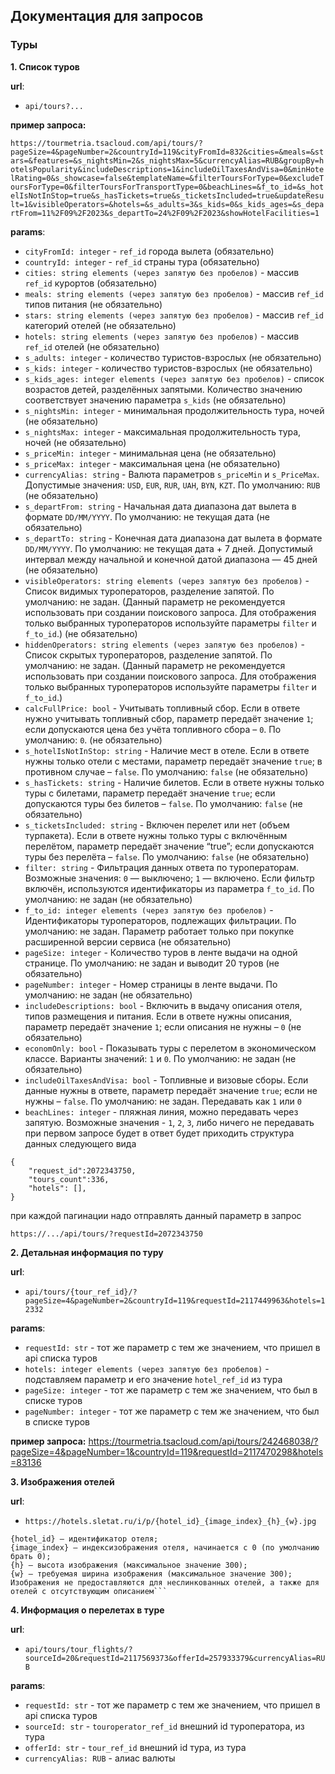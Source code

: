 ## Документация для запросов

### Туры

**1. Список туров**

**url**:
- ```api/tours?...```

**пример запроса:**

```https://tourmetria.tsacloud.com/api/tours/?pageSize=4&pageNumber=2&countryId=119&cityFromId=832&cities=&meals=&stars=&features=&s_nightsMin=2&s_nightsMax=5&currencyAlias=RUB&groupBy=hotelsPopularity&includeDescriptions=1&includeOilTaxesAndVisa=0&minHotelRating=0&s_showcase=false&templateName=&filterToursForType=0&excludeToursForType=0&filterToursForTransportType=0&beachLines=&f_to_id=&s_hotelIsNotInStop=true&s_hasTickets=true&s_ticketsIncluded=true&updateResult=1&visibleOperators=&hotels=&s_adults=3&s_kids=0&s_kids_ages=&s_departFrom=11%2F09%2F2023&s_departTo=24%2F09%2F2023&showHotelFacilities=1```


**params**:
- ```cityFromId: integer``` - ```ref_id``` города вылета (обязательно)
- ```countryId: integer``` - ```ref_id``` страны тура (обязательно)
- ```cities: string elements (через запятую без пробелов)``` - массив ```ref_id``` курортов (обязательно)
- ```meals: string elements (через запятую без пробелов)``` - массив ```ref_id``` типов питания (не обязательно)
- ```stars: string elements (через запятую без пробелов)``` - массив ```ref_id``` категорий отелей (не обязательно)
- ```hotels: string elements (через запятую без пробелов)``` - массив ```ref_id``` отелей (не обязательно)
- ```s_adults: integer``` - количество туристов-взрослых (не обязательно)
- ```s_kids: integer``` - количество туристов-взрослых (не обязательно)
- ```s_kids_ages: integer elements (через запятую без пробелов)``` - список возрастов детей, разделённых запятыми. Количество значению соответствует значению параметра ```s_kids``` (не обязательно)
- ```s_nightsMin: integer``` - минимальная продолжительность тура, ночей (не обязательно)
- ```s_nightsMax: integer``` - максимальная продолжительность тура, ночей (не обязательно)
- ```s_priceMin: integer``` - минимальная цена (не обязательно)
- ```s_priceMax: integer``` - максимальная цена (не обязательно)
- ```currencyAlias: string``` - Валюта параметров ```s_priceMin``` и ```s_PriceMax```. Допустимые значения: ```USD```, ```EUR```, ```RUR```, ```UAH```, ```BYN```, ```KZT```. По умолчанию: ```RUB``` (не обязательно)
- ```s_departFrom: string``` - Начальная дата диапазона дат вылета в формате ```DD/MM/YYYY```. По умолчанию: не текущая дата (не обязательно)
- ```s_departTo: string``` - Конечная дата диапазона дат вылета в формате ```DD/MM/YYYY```. По умолчанию: не текущая дата + 7 дней. Допустимый интервал между начальной и конечной датой диапазона — 45 дней (не обязательно)
- ```visibleOperators: string elements (через запятую без пробелов)``` - Список видимых туроператоров, разделение запятой. По умолчанию: не задан. (Данный параметр не рекомендуется использовать при создании поискового запроса.
Для отображения только выбранных туроператоров используйте параметры ```filter``` и ```f_to_id```.) (не обязательно)
- ```hiddenOperators: string elements (через запятую без пробелов)``` - 	Список скрытых туроператоров, разделение запятой. По умолчанию: не задан. (Данный параметр не рекомендуется использовать при создании поискового запроса.
Для отображения только выбранных туроператоров используйте параметры ```filter``` и ```f_to_id```.)
- ```calcFullPrice: bool``` - Учитывать топливный сбор. Если в ответе нужно учитывать топливный сбор, параметр передаёт значение ```1```; если допускаются цена без учёта топливного сбора – ```0```.
По умолчанию: ```0```. (не обязательно)
- ```s_hotelIsNotInStop: string``` - Наличие мест в отеле. Если в ответе нужны только отели с местами, параметр передаёт значение ```true```; в противном случае – ```false```. По умолчанию: ```false``` (не обязательно)
- ```s_hasTickets: string``` - Наличие билетов. Если в ответе нужны только туры с билетами, параметр передаёт значение ```true```; если допускаются туры без билетов – ```false```. По умолчанию: ```false``` (не обязательно)
- ```s_ticketsIncluded: string``` - Включен перелет или нет (объем турпакета).  Если в ответе нужны только туры с включённым перелётом, параметр передаёт значение “true”; если допускаются туры без перелёта – ```false```. По умолчанию: ```false``` (не обязательно)
- ```filter: string``` - Фильтрация данных ответа по туроператорам. Возможные значения: ```0``` — выключено; ```1``` — включено. Если фильтр включён, используются идентификаторы из параметра ```f_to_id```. По умолчанию: не задан (не обязательно)
- ```f_to_id: integer elements (через запятую без пробелов)``` - Идентификаторы туроператоров, подлежащих фильтрации. По умолчанию: не задан. Параметр работает только при покупке расширенной версии сервиса (не обязательно)
- ```pageSize: integer``` - Количество туров в ленте выдачи на одной странице. По умолчанию: не задан и выводит 20 туров (не обязательно)
- ```pageNumber: integer``` - Номер страницы в ленте выдачи. По умолчанию: не задан (не обязательно)
- ```includeDescriptions: bool``` - Включить в выдачу описания отеля, типов размещения и питания. Если в ответе нужны описания, параметр передаёт значение ```1```; если описания не нужны – ```0``` (не обязательно)
- ```economOnly: bool``` - Показывать туры с перелетом в экономическом классе. Варианты значений: ```1``` и ```0```. По умолчанию: не задан (не обязательно)
- ```includeOilTaxesAndVisa: bool``` - Топливные и визовые сборы. Если данные нужны в ответе, параметр передаёт значение ```true```; если не нужны – ```false```. По умолчанию: не задан. Передавать как ```1``` или ```0```
- ```beachLines: integer``` - пляжная линия, можно передавать через запятую. Возможные значения - ```1```, ```2```, ```3```, либо ничего не передавать
при первом запросе будет в ответ будет приходить структура данных следующего вида
```
{
    "request_id":2072343750,
    "tours_count":336,
    "hotels": [],
}
```

при каждой пагинации надо отправлять данный параметр в запрос
```
https://.../api/tours/?requestId=2072343750
```

**2. Детальная информация по туру**

**url**:
- ```api/tours/{tour_ref_id}/?pageSize=4&pageNumber=2&countryId=119&requestId=2117449963&hotels=12332```

**params**:
- ```requestId: str``` - тот же параметр с тем же значением, что пришел в api списка туров
- ```hotels: integer elements (через запятую без пробелов)``` - подставляем параметр и его значение ```hotel_ref_id``` из тура
- ```pageSize: integer``` - тот же параметр с тем же значением, что был в списке туров
- ```pageNumber: integer``` - тот же параметр с тем же значением, что был в списке туров

**пример запроса:**
https://tourmetria.tsacloud.com/api/tours/242468038/?pageSize=4&pageNumber=1&countryId=119&requestId=2117470298&hotels=83136

**3. Изображения отелей**

**url**:
- ```https://hotels.sletat.ru/i/p/{hotel_id}_{image_index}_{h}_{w}.jpg```

```
{hotel_id} – идентификатор отеля;
{image_index} – индексизображения отеля, начинается с 0 (по умолчанию брать 0);
{h} – высота изображения (максимальное значение 300);
{w} – требуемая ширина изображения (максимальное значение 300);
Изображения не предоставляются для неслинкованных отелей, а также для отелей с отсутствующим описанием```
```

**4. Информация о перелетах в туре**

**url**:
- ```api/tours/tour_flights/?sourceId=20&requestId=2117569373&offerId=257933379&currencyAlias=RUB```

**params**:
- ```requestId: str``` - тот же параметр с тем же значением, что пришел в api списка туров
- ```sourceId: str``` - ```touroperator_ref_id``` внешний id туроператора, из тура
- ```offerId: str``` - ```tour_ref_id``` внешний id тура, из тура
- ```currencyAlias: RUB``` - алиас валюты

